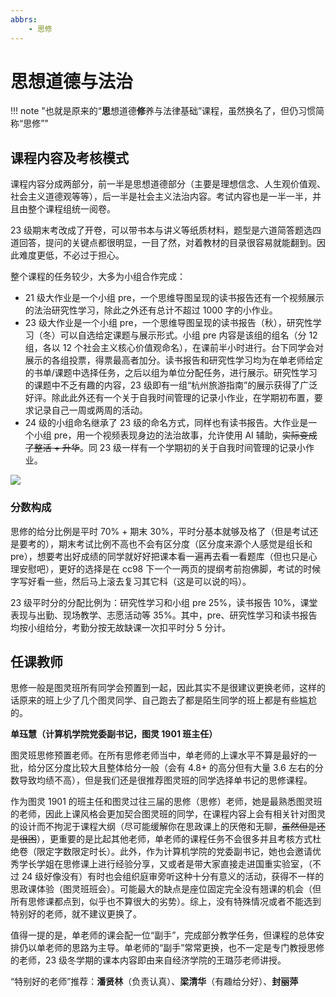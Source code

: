 ```yaml
---
abbrs:
    - 思修
---
```


# 思想道德与法治

!!! note "也就是原来的“**思**想道德**修**养与法律基础”课程，虽然换名了，但仍习惯简称“思修”"

## 课程内容及考核模式

课程内容分成两部分，前一半是思想道德部分（主要是理想信念、人生观价值观、社会主义道德观等等），后一半是社会主义法治内容。考试内容也是一半一半，并且由整个课程组统一阅卷。

23 级期末考改成了开卷，可以带书本与讲义等纸质材料，题型是六道简答题选四道回答，提问的关键点都很明显，一目了然，对着教材的目录很容易就能翻到。因此难度更低，不必过于担心。

整个课程的任务较少，大多为小组合作完成：

- 21 级大作业是一个小组 pre，一个思维导图呈现的读书报告还有一个视频展示的法治研究性学习，除此之外还有总计不超过 1000 字的小作业。
- 23 级大作业是一个小组 pre，一个思维导图呈现的读书报告（秋），研究性学习（冬）可以自选给定课题与展示形式。小组 pre 内容是该组的组名（分 12 组，各以 12 个社会主义核心价值观命名），在课前半小时进行。台下同学会对展示的各组投票，得票最高者加分。读书报告和研究性学习均为在单老师给定的书单/课题中选择任务，之后以组为单位分配任务，进行展示。研究性学习的课题中不乏有趣的内容，23 级即有一组“杭州旅游指南”的展示获得了广泛好评。除此此外还有一个关于自我时间管理的记录小作业，在学期初布置，要求记录自己一周或两周的活动。
- 24 级的小组命名继承了 23 级的命名方式，同样也有读书报告。大作业是一个小组 pre，用一个视频表现身边的法治故事，允许使用 AI 辅助，<del>实际变成了整活 + 升华</del>。同 23 级一样有一个学期初的关于自我时间管理的记录小作业。

![](https://cdn.tonycrane.cc/turing2022/images/sixiu.jpg)

### 分数构成

思修的给分比例是平时 70% + 期末 30%，平时分基本就够及格了（但是考试还是要考的），期末考试比例不高也不会有区分度（区分度来源个人感觉是组长和 pre），想要考出好成绩的同学就好好把课本看一遍再去看一看题库（但也只是心理安慰吧），更好的选择是在 cc98 下一个一两页的提纲考前抱佛脚，考试的时候字写好看一些，然后马上滚去复习其它科（这是可以说的吗）。

23 级平时分的分配比例为：研究性学习和小组 pre 25%，读书报告 10%，课堂表现与出勤、现场教学、志愿活动等 35%。其中，pre、研究性学习和读书报告均按小组给分，考勤分按无故缺课一次扣平时分 5 分计。

## 任课教师
思修一般是图灵班所有同学会预置到一起，因此其实不是很建议更换老师，这样的话原来的班上少了几个图灵同学、自己跑去了都是陌生同学的班上都是有些尴尬的。

**单珏慧（计算机学院党委副书记，图灵 1901 班主任）**  

图灵班思修预置老师。在所有思修老师当中，单老师的上课水平不算是最好的一批，给分区分度比较大且整体给分一般（会有 4.8+ 的高分但有大量 3.6 左右的分数导致均绩不高），但是我们还是很推荐图灵班的同学选择单书记的思修课程。

作为图灵 1901 的班主任和图灵过往三届的思修（思修）老师，她是最熟悉图灵班的老师，因此上课风格会更加契合图灵班的同学，在课程内容上会有相关针对图灵的设计而不拘泥于课程大纲（尽可能缓解你在思政课上的厌倦和无聊，<del>虽然但是还是很困</del>），更重要的是比起其他老师，单老师的课程任务不会很多并且考核方式杜绝卷（限定字数限定时长）。此外，作为计算机学院的党委副书记，她也会邀请优秀学长学姐在思修课上进行经验分享，又或者是带大家直接走进国重实验室，（不过 24 级好像没有）有时也会组织庭审旁听这种十分有意义的活动，获得不一样的思政课体验（图灵班班会）。可能最大的缺点是座位固定完全没有翘课的机会（但所有思修课都点到，似乎也不算很大的劣势）。综上，没有特殊情况或者不能选到特别好的老师，就不建议更换了。

值得一提的是，单老师的课会配一位“副手”，完成部分教学任务，但课程的总体安排仍以单老师的思路为主导。单老师的“副手”常常更换，也不一定是专门教授思修的老师，23 级冬学期的课本内容即由来自经济学院的王璐莎老师讲授。

“特别好的老师”推荐：**潘贤林**（负责认真）、**梁清华**（有趣给分好）、**封丽萍**
